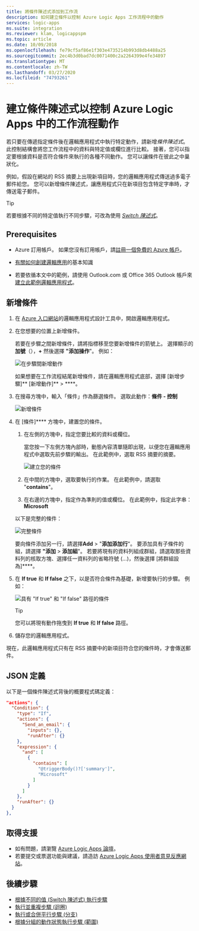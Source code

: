 ```yaml
---
title: 將條件陳述式添加到工作流
description: 如何建立條件以控制 Azure Logic Apps 工作流程中的動作
services: logic-apps
ms.suite: integration
ms.reviewer: klam, logicappspm
ms.topic: article
ms.date: 10/09/2018
ms.openlocfilehash: fe79cf5af86e1f303e4735214b993d8db4488a25
ms.sourcegitcommit: 2ec4b3d0bad7dc0071400c2a2264399e4fe34897
ms.translationtype: MT
ms.contentlocale: zh-TW
ms.lasthandoff: 03/27/2020
ms.locfileid: "74793261"
---
```

# <a name="create-conditional-statements-that-control-workflow-actions-in-azure-logic-apps"></a>建立條件陳述式以控制 Azure Logic Apps 中的工作流程動作

若只要在傳遞指定條件後在邏輯應用程式中執行特定動作，請新增*條件陳述式*。 此控制結構會將您工作流程中的資料與特定值或欄位進行比較。 接著，您可以指定要根據資料是否符合條件來執行的各種不同動作。 您可以讓條件在彼此之中巢狀化。

例如，假設在網站的 RSS 摘要上出現新項目時，您的邏輯應用程式傳送過多電子郵件給您。 您可以新增條件陳述式，讓應用程式只在新項目包含特定字串時，才傳送電子郵件。 

> [!TIP]
> 若要根據不同的特定值執行不同步驟，可改為使用 [*Switch 陳述式*](../logic-apps/logic-apps-control-flow-switch-statement.md)。

## <a name="prerequisites"></a>Prerequisites

* Azure 訂用帳戶。 如果您沒有訂用帳戶，請[註冊一個免費的 Azure 帳戶](https://azure.microsoft.com/free/)。

* [有關如何創建邏輯應用](../logic-apps/quickstart-create-first-logic-app-workflow.md)的基本知識

* 若要依循本文中的範例，請使用 Outlook.com 或 Office 365 Outlook 帳戶來[建立此範例邏輯應用程式](../logic-apps/quickstart-create-first-logic-app-workflow.md)。

## <a name="add-condition"></a>新增條件

1. 在 <a href="https://portal.azure.com" target="_blank">Azure 入口網站</a>的邏輯應用程式設計工具中，開啟邏輯應用程式。

1. 在您想要的位置上新增條件。 

   若要在步驟之間新增條件，請將指標移至您要新增條件的箭號上。 選擇顯示的**加號**（），**+** 然後選擇 **"添加操作**"。 例如：

   ![在步驟間新增動作](./media/logic-apps-control-flow-conditional-statement/add-action.png)

   如果想要在工作流程結尾新增條件，請在邏輯應用程式底部，選擇 [新增步驟]** [新增動作]** > ****。

1. 在搜尋方塊中，輸入「條件」作為篩選條件。 選取此動作：**條件 - 控制**

   ![新增條件](./media/logic-apps-control-flow-conditional-statement/add-condition.png)

1. 在 [條件]**** 方塊中，建置您的條件。 

   1. 在左側的方塊中，指定您要比較的資料或欄位。

      當您按一下左側方塊內部時，動態內容清單隨即出現，以便您在邏輯應用程式中選取先前步驟的輸出。 
      在此範例中，選取 RSS 摘要的摘要。

      ![建立您的條件](./media/logic-apps-control-flow-conditional-statement/edit-condition.png)

   1. 在中間的方塊中，選取要執行的作業。 
   在此範例中，請選取 "**contains**"。 

   1. 在右邊的方塊中，指定作為準則的值或欄位。 
   在此範例中，指定此字串：**Microsoft**

   以下是完整的條件：

   ![完整條件](./media/logic-apps-control-flow-conditional-statement/edit-condition-2.png)

   要向條件添加另一行，請選擇**Add** > "**添加添加行**"。 
   要添加具有子條件的組，請選擇 **"添加** > **添加組**"。 
   若要將現有的資料列組成群組，請選取那些資料列的核取方塊、選擇任一資料列的省略符號 (...)，然後選擇 [將群組設為]****。

1. 在 **If true** 和 **If false** 之下，以是否符合條件為基礎，新增要執行的步驟。 例如：

   ![具有 "If true" 和 "If false" 路徑的條件](./media/logic-apps-control-flow-conditional-statement/condition-yes-no-path.png)

   > [!TIP]
   > 您可以將現有動作拖曳到 **If true** 和 **If false** 路徑。

1. 儲存您的邏輯應用程式。

現在，此邏輯應用程式只有在 RSS 摘要中的新項目符合您的條件時，才會傳送郵件。

## <a name="json-definition"></a>JSON 定義

以下是一個條件陳述式背後的概要程式碼定義：

``` json
"actions": {
  "Condition": {
    "type": "If",
    "actions": {
      "Send_an_email": {
        "inputs": {},
        "runAfter": {}
    },
    "expression": {
      "and": [ 
        { 
          "contains": [ 
            "@triggerBody()?['summary']", 
            "Microsoft"
          ]
        } 
      ]
    },
    "runAfter": {}
  }
},
```

## <a name="get-support"></a>取得支援

* 如有問題，請瀏覽 [Azure Logic Apps 論壇](https://social.msdn.microsoft.com/Forums/en-US/home?forum=azurelogicapps)。
* 若要提交或票選功能與建議，請造訪 [Azure Logic Apps 使用者意見反應網站](https://aka.ms/logicapps-wish)。

## <a name="next-steps"></a>後續步驟

* [根據不同的值 (Switch 陳述式) 執行步驟](../logic-apps/logic-apps-control-flow-switch-statement.md)
* [執行並重複步驟 (迴圈)](../logic-apps/logic-apps-control-flow-loops.md)
* [執行或合併平行步驟 (分支)](../logic-apps/logic-apps-control-flow-branches.md)
* [根據分組的動作狀態執行步驟 (範圍)](../logic-apps/logic-apps-control-flow-run-steps-group-scopes.md)
